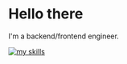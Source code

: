 # Hello there

I'm a backend/frontend engineer.  

[![my skills](https://skillicons.dev/icons?i=go,ts,js,html,nodejs,react,nextjs,aws)](https://skillicons.dev)
